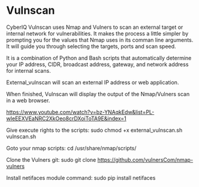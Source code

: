 # Vulnscan

CyberIQ Vulnscan uses Nmap and Vulners to scan an external target or internal network for vulnerabilities. It makes the process a little simpler by prompting you for the values that Nmap uses in its comman line arguments. It will guide you through selecting the targets, ports and scan speed.

It is a combination of Python and Bash scripts that automatically determine your IP address, CIDR, broadcast address, gateway, and network address for internal scans.

External_vulnscan will scan an external IP address or web application.

When finished, Vulnscan will display the output of the Nmap/Vulners scan in a web browser.

https://www.youtube.com/watch?v=bz-YNAqkEdw&list=PL-wIeEEXVEaNRC2XkOeo8crDXoiToTA9E&index=1

Give execute rights to the scripts: 
sudo chmod +x external_vulnscan.sh vulnscan.sh

Goto your nmap scripts: 
cd /usr/share/nmap/scripts/

Clone the Vulners git:
sudo git clone https://github.com/vulnersCom/nmap-vulners

Install netifaces module command: 
sudo pip install netifaces
